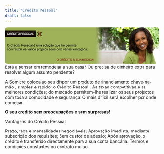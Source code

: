 ```yaml
---
title: "Crédito Pessoal"
draft: false
---
```

![creditopessoal](/creditopessoal.png) 
<br/> 
Está a pensar em remodelar a sua casa? Ou precisa de dinheiro extra para resolver algum assunto pendente?

A Somicre coloca ao seu dispor um produto  de financiamento chave-na-mão , simples e rápido: o Crédito Pessoal . As taxas competitivas e as melhores condições; do mercado  permitem-lhe realizar os seus projectos com toda a comodidade e segurança. O mais difícil será escolher por onde começar.

**O seu credito sem preocupações e sem surpresas!**


Vantagens do Crédito Pessoal

Prazo, taxa e mensalidades negociáveis;
Aprovação imediata, mediante subscrição dos requisites;
Sem custos de adesão;
Após aprovação, o crédito é transferido directamente para a sua conta bancária.
Termos e condições constantes no contrato mutuo.